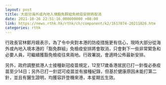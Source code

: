 ```yaml
---
layout: post
title: 大部分海外或內地入境豁免群組免檢疫安排將取消
date: 2021-10-26 22:51:16.000000000 +08:00
link: https://news.rthk.hk/rthk/ch/component/k2/1617074-20211026.htm
categories: rthk
---
```


行政長官林鄭月娥表示，為了令中央對本港的防疫措施更有信心，現時大部分從海外或內地入境本港的「豁免群組」免檢疫安排將會取消，只會剩下一些非常緊急和必要人員，可繼續獲豁免檢疫往來兩地。行政署說，會適時公佈最新安排。

另外，政府調整抵港人士接種新冠疫苗規定，12至17歲香港居民已打一針復必泰疫苗至少14日；另外已打一針認可疫苗並有接種紀錄，但基於健康原因未能打第二針，並且有醫生證明，均獲容許登機來港，本星期五生效。
